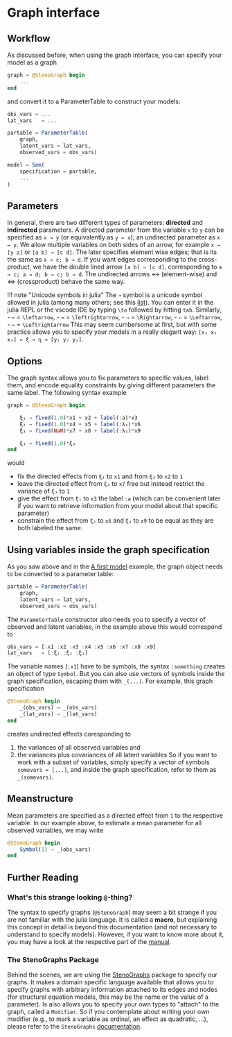 # Graph interface

## Workflow 
As discussed before, when using the graph interface, you can specify your model as a graph

```julia
graph = @StenoGraph begin
    ...
end
```

and convert it to a ParameterTable to construct your models:

```julia
obs_vars = ...
lat_vars   = ...

partable = ParameterTable(
    graph,
    latent_vars = lat_vars, 
    observed_vars = obs_vars)

model = Sem(
    specification = partable,
    ...
)
```

## Parameters

In general, there are two different types of parameters: **directed** and **indirected** parameters. A directed parameter from the variable `x` to `y` can be specified as `x → y` (or equivalently as `y ← x`); an undirected parameter as `x ↔ y`.
We allow multiple variables on both sides of an arrow, for example `x → [y z]` or `[a b] → [c d]`. The later specifies element wise edges; that is its the same as `a → c; b → d`. If you want edges corresponding to the cross-product, we have the double lined arrow `[a b] ⇒ [c d]`, corresponding to `a → c; a → d; b → c; b → d`. The undirected arrows ↔ (element-wise) and ⇔ (crossproduct) behave the same way.

!!! note "Unicode symbols in julia"
    The `→` symbol is a unicode symbol allowed in julia (among many others; see this [list](https://docs.julialang.org/en/v1/manual/unicode-input/)). You can enter it in the julia REPL or the vscode IDE by typing `\to` followed by hitting `tab`. Similarly, 
    - `←` = `\leftarrow`,
    - `↔` = `\leftrightarrow`,
    - `⇒` = `\Rightarrow`,
    - `⇐` = `\Leftarrow`,
    - `⇔` = `\Leftrightarrow`
    This may seem cumbersome at first, but with some practice allows you to specify your models in a really elegant way:
    `[x₁ x₂ x₃] ← ξ → η → [y₁ y₂ y₃]`.

## Options
The graph syntax allows you to fix parameters to specific values, label them, and encode equality constraints by giving different parameters the same label. The following syntax example

```julia
graph = @StenoGraph begin

    ξ₁ → fixed(1.0)*x1 + x2 + label(:a)*x3
    ξ₂ → fixed(1.0)*x4 + x5 + label(:λ₁)*x6
    ξ₃ → fixed(NaN)*x7 + x8 + label(:λ₁)*x9

    ξ₃ ↔ fixed(1.0)*ξ₃
end
```
would 
- fix the directed effects from `ξ₁` to `x1` and from `ξ₂` to `x2` to `1`
- leave the directed effect from `ξ₃` to `x7` free but instead restrict the variance of `ξ₃` to `1`
- give the effect from `ξ₁` to `x3` the label `:a` (which can be convenient later if you want to retrieve information from your model about that specific parameter)
- constrain the effect from `ξ₂` to `x6` and `ξ₃` to `x9` to be equal as they are both labeled the same.

## Using variables inside the graph specification
As you saw above and in the [A first model](@ref) example, the graph object needs to be converted to a parameter table:

```julia
partable = ParameterTable(
    graph,
    latent_vars = lat_vars, 
    observed_vars = obs_vars)
```

The `ParameterTable` constructor also needs you to specify a vector of observed and latent variables, in the example above this would correspond to

```julia
obs_vars = [:x1 :x2 :x3 :x4 :x5 :x6 :x7 :x8 :x9]
lat_vars   = [:ξ₁ :ξ₂ :ξ₃]
```

The variable names (`:x1`) have to be symbols, the syntax `:something` creates an object of type `Symbol`. But you can also use vectors of symbols inside the graph specification, escaping them with `_(...)`. For example, this graph specification

```julia
@StenoGraph begin
    _(obs_vars) ↔ _(obs_vars)
    _(lat_vars) ⇔ _(lat_vars)
end
```
creates undirected effects coresponding to 
1. the variances of all observed variables and
2. the variances plus covariances of all latent variables
So if you want to work with a subset of variables, simply specify a vector of symbols `somevars = [...]`, and inside the graph specification, refer to them as `_(somevars)`.

## Meanstructure
Mean parameters are specified as a directed effect from `1` to the respective variable. In our example above, to estimate a mean parameter for all observed variables, we may write

```julia
@StenoGraph begin
    Symbol(1) → _(obs_vars)
end
```

## Further Reading

### What's this strange looking `@`-thing?
The syntax to specify graphs (`@StenoGraph`) may seem a bit strange if you are not familiar with the julia language. It is called a **macro**, but explaining this concept in detail is beyond this documentation (and not necessary to understand to specify models). However, if you want to know more about it, you may have a look at the respective part of the [manual](https://docs.julialang.org/en/v1/manual/metaprogramming/#man-macros).

### The StenoGraphs Package
Behind the scenes, we are using the [StenoGraphs](https://github.com/aaronpeikert/StenoGraphs.jl) package to specify our graphs. It makes a domain specific language available that allows you to specify graphs with arbitrary information attached to its edges and nodes (for structural equation models, this may be the name or the value of a parameter). Is also allows you to specify your own types to "attach" to the graph, called a `Modifier`. So if you contemplate about writing your own modifier (e.g., to mark a variable as ordinal, an effect as quadratic, ...), please refer to the `StenoGraphs` [documentation](https://aaronpeikert.github.io/StenoGraphs.jl/dev/).